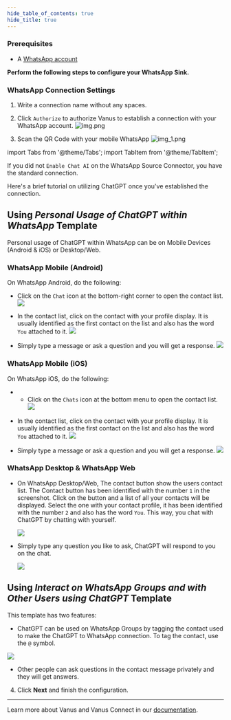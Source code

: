 ```yaml
--- 
hide_table_of_contents: true
hide_title: true
---
```


### Prerequisites

- A [WhatsApp account](https://www.whatsapp.com)

**Perform the following steps to configure your WhatsApp Sink.**

### WhatsApp Connection Settings

1. Write a connection name without any spaces.

2. Click `Authorize` to authorize Vanus to establish a connection with your WhatsApp account. 
![img.png](images/img.png)
3. Scan the QR Code with your mobile WhatsApp 
![img_1.png](images/img_3.png)

import Tabs from '@theme/Tabs';
import TabItem from '@theme/TabItem';

<Tabs>

<TabItem label="Standard" value="chat-ai-off">

If you did not `Enable Chat AI` on the WhatsApp Source Connector, you have the standard connection.

</TabItem>
<TabItem label="ChatGPT" value="chat-ai-on">

Here's a brief tutorial on utilizing ChatGPT once you've established the connection.

## Using *Personal Usage of ChatGPT within WhatsApp* Template

Personal usage of ChatGPT within WhatsApp can be on Mobile Devices (Android & iOS) or Desktop/Web.

### WhatsApp Mobile (Android)
On WhatsApp Android, do the following:

- Click on the `Chat` icon at the bottom-right corner to open the contact list.
![](images/mobile-1.jpg)

- In the contact list, click on the contact with your profile display. It is usually identified as the first contact on the list and also has the word `You` attached to it.
![](images/mobile-2.jpg)

- Simply type a message or ask a question and you will get a response.
![](images/mobile-3.jpg)

### WhatsApp Mobile (iOS)
On WhatsApp iOS, do the following:

- - Click on the `Chats` icon at the bottom menu to open the contact list.
![](images/mobile-1-ios.jpg)

- In the contact list, click on the contact with your profile display. It is usually identified as the first contact on the list and also has the word `You` attached to it.
![](images/mobile-2-ios.jpg)

- Simply type a message or ask a question and you will get a response.
![](images/mobile-3-ios.jpg)


### WhatsApp Desktop & WhatsApp Web
- On WhatsApp Desktop/Web, The contact button show the users contact list. The Contact button has been identified with the number `1` in the screenshot. Click on the button and a list of all your contacts will be displayed. Select the one with your contact profile, it has been identified with the number `2` and also has the word `You`. This way, you chat with ChatGPT by chatting with yourself.

    ![](images/chat-whatsapp-connect.png)

- Simply type any question you like to ask, ChatGPT will respond to you on the chat.

    ![](images/chat-whatsapp.png)


## Using *Interact on WhatsApp Groups and with Other Users using ChatGPT* Template

This template has two features:
- ChatGPT can be used on WhatsApp Groups by tagging the contact used to make the ChatGPT to WhatsApp connection. To tag the contact, use the `@` symbol.

![](images/chat-whatsapp-group.png)


- Other people can ask questions in the contact message privately and they will get answers.

</TabItem>

</Tabs>

4. Click **Next** and finish the configuration.

---

Learn more about Vanus and Vanus Connect in our [documentation](https://docs.vanus.ai).

